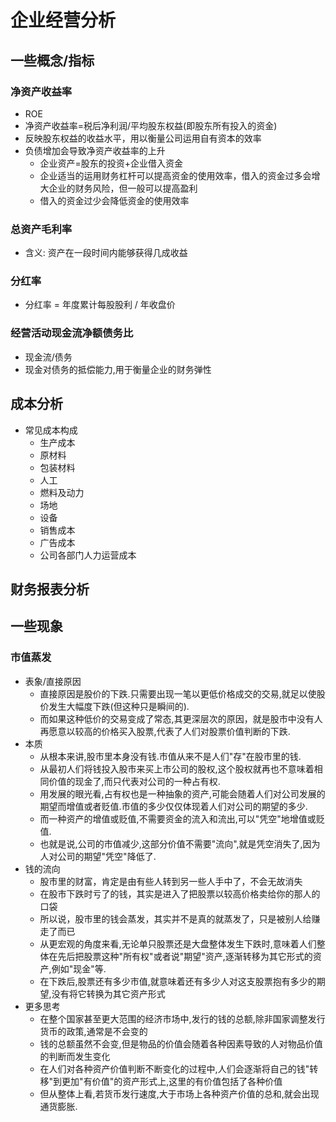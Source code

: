 # 企业经营分析

## 一些概念/指标
### 净资产收益率
- ROE
- 净资产收益率=税后净利润/平均股东权益(即股东所有投入的资金)
- 反映股东权益的收益水平，用以衡量公司运用自有资本的效率
- 负债增加会导致净资产收益率的上升
  - 企业资产=股东的投资+企业借入资金
  - 企业适当的运用财务杠杆可以提高资金的使用效率，借入的资金过多会增大企业的财务风险，但一般可以提高盈利
  - 借入的资金过少会降低资金的使用效率
### 总资产毛利率
- 含义: 资产在一段时间内能够获得几成收益
### 分红率
- 分红率 = 年度累计每股股利 / 年收盘价
### 经营活动现金流净额债务比
- 现金流/债务
- 现金对债务的抵偿能力,用于衡量企业的财务弹性


## 成本分析
- 常见成本构成
  -  生产成本
    - 原材料
    - 包装材料
    - 人工
    - 燃料及动力
    - 场地
    - 设备
  - 销售成本
  - 广告成本
  - 公司各部门人力运营成本


## 财务报表分析

## 一些现象
### 市值蒸发
- 表象/直接原因
  - 直接原因是股价的下跌.只需要出现一笔以更低价格成交的交易,就足以使股价发生大幅度下跌(但这种只是瞬间的).
  - 而如果这种低价的交易变成了常态,其更深层次的原因，就是股市中没有人再愿意以较高的价格买入股票,代表了人们对股票价值判断的下跌.
- 本质
  - 从根本来讲,股市里本身没有钱.市值从来不是人们"存"在股市里的钱.
  - 从最初人们将钱投入股市来买上市公司的股权,这个股权就再也不意味着相同价值的现金了,而只代表对公司的一种占有权.
  - 用发展的眼光看,占有权也是一种抽象的资产,可能会随着人们对公司发展的期望而增值或者贬值.市值的多少仅仅体现着人们对公司的期望的多少.
  - 而一种资产的增值或贬值,不需要资金的流入和流出,可以"凭空"地增值或贬值.
  - 也就是说,公司的市值减少,这部分价值不需要"流向",就是凭空消失了,因为人对公司的期望"凭空"降低了.
- 钱的流向
  - 股市里的财富，肯定是由有些人转到另一些人手中了，不会无故消失
  - 在股市下跌时亏了的钱，其实是进入了把股票以较高价格卖给你的那人的口袋
  - 所以说，股市里的钱会蒸发，其实并不是真的就蒸发了，只是被别人给赚走了而已
  - 从更宏观的角度来看,无论单只股票还是大盘整体发生下跌时,意味着人们整体在先后把股票这种"所有权"或者说"期望"资产,逐渐转移为其它形式的资产,例如"现金"等.
  - 在下跌后,股票还有多少市值,就意味着还有多少人对这支股票抱有多少的期望,没有将它转换为其它资产形式
- 更多思考
  - 在整个国家甚至更大范围的经济市场中,发行的钱的总额,除非国家调整发行货币的政策,通常是不会变的
  - 钱的总额虽然不会变,但是物品的价值会随着各种因素导致的人对物品价值的判断而发生变化
  - 在人们对各种资产价值判断不断变化的过程中,人们会逐渐将自己的钱"转移"到更加"有价值"的资产形式上,这里的有价值包括了各种价值
  - 但从整体上看,若货币发行速度,大于市场上各种资产价值的总和,就会出现通货膨胀.
